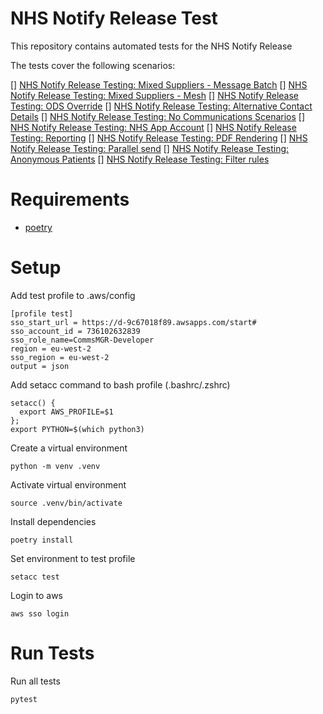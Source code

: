 NHS Notify Release Test
=======================

This repository contains automated tests for the NHS Notify Release 

The tests cover the following scenarios:

[] [NHS Notify Release Testing: Mixed Suppliers - Message Batch](https://nhsd-jira.digital.nhs.uk/browse/CCM-6701)
[] [NHS Notify Release Testing: Mixed Suppliers - Mesh](https://nhsd-jira.digital.nhs.uk/browse/CCM-6703)
[] [NHS Notify Release Testing: ODS Override](https://nhsd-jira.digital.nhs.uk/browse/CCM-6704)
[] [NHS Notify Release Testing: Alternative Contact Details](https://nhsd-jira.digital.nhs.uk/browse/CCM-6705)
[] [NHS Notify Release Testing: No Communications Scenarios](https://nhsd-jira.digital.nhs.uk/browse/CCM-6707)
[] [NHS Notify Release Testing: NHS App Account](https://nhsd-jira.digital.nhs.uk/browse/CCM-6716)
[] [NHS Notify Release Testing: Reporting](https://nhsd-jira.digital.nhs.uk/browse/CCM-7713)
[] [NHS Notify Release Testing: PDF Rendering](https://nhsd-jira.digital.nhs.uk/browse/CCM-8399)
[] [NHS Notify Release Testing: Parallel send](https://nhsd-jira.digital.nhs.uk/browse/CCM-8406)
[] [NHS Notify Release Testing: Anonymous Patients](https://nhsd-jira.digital.nhs.uk/browse/CCM-9442)
[] [NHS Notify Release Testing: Filter rules](https://nhsd-jira.digital.nhs.uk/browse/CCM-6022)

Requirements
============
* [poetry](https://github.com/python-poetry/poetry)


Setup
=====
Add test profile to .aws/config
```
[profile test]
sso_start_url = https://d-9c67018f89.awsapps.com/start#
sso_account_id = 736102632839
sso_role_name=CommsMGR-Developer
region = eu-west-2
sso_region = eu-west-2 
output = json
```

Add setacc command to bash profile (.bashrc/.zshrc)
```
setacc() {
  export AWS_PROFILE=$1
};
export PYTHON=$(which python3)
```

Create a virtual environment
```
python -m venv .venv
```

Activate virtual environment
```
source .venv/bin/activate
```

Install dependencies
```
poetry install
```

Set environment to test profile
```
setacc test
```

Login to aws
```
aws sso login
```

Run Tests
=========

Run all tests
```
pytest
````